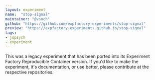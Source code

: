 ```yaml
---
layout: experiment
name:  "stop-signal"
maintainer: "@vsoch"
github: "https://github.com/expfactory-experiments/stop-signal"
preview: "https://expfactory-experiments.github.io/stop-signal"
tags:
- jspsych
- experiment
---
```


This was a legacy experiment that has been ported into its Experiment Factory Reproducible Container version. If you'd like to make the experiment, it's documentation, or use better, please contribute at the respective repositories.
